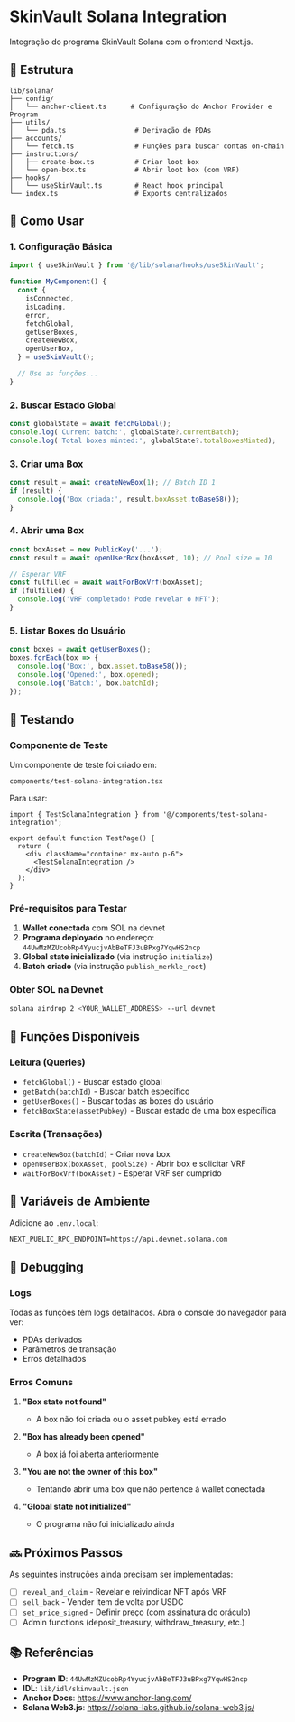 # SkinVault Solana Integration

Integração do programa SkinVault Solana com o frontend Next.js.

## 📁 Estrutura

```
lib/solana/
├── config/
│   └── anchor-client.ts      # Configuração do Anchor Provider e Program
├── utils/
│   └── pda.ts                 # Derivação de PDAs
├── accounts/
│   └── fetch.ts               # Funções para buscar contas on-chain
├── instructions/
│   ├── create-box.ts          # Criar loot box
│   └── open-box.ts            # Abrir loot box (com VRF)
├── hooks/
│   └── useSkinVault.ts        # React hook principal
└── index.ts                   # Exports centralizados
```

## 🚀 Como Usar

### 1. Configuração Básica

```typescript
import { useSkinVault } from '@/lib/solana/hooks/useSkinVault';

function MyComponent() {
  const {
    isConnected,
    isLoading,
    error,
    fetchGlobal,
    getUserBoxes,
    createNewBox,
    openUserBox,
  } = useSkinVault();

  // Use as funções...
}
```

### 2. Buscar Estado Global

```typescript
const globalState = await fetchGlobal();
console.log('Current batch:', globalState?.currentBatch);
console.log('Total boxes minted:', globalState?.totalBoxesMinted);
```

### 3. Criar uma Box

```typescript
const result = await createNewBox(1); // Batch ID 1
if (result) {
  console.log('Box criada:', result.boxAsset.toBase58());
}
```

### 4. Abrir uma Box

```typescript
const boxAsset = new PublicKey('...');
const result = await openUserBox(boxAsset, 10); // Pool size = 10

// Esperar VRF
const fulfilled = await waitForBoxVrf(boxAsset);
if (fulfilled) {
  console.log('VRF completado! Pode revelar o NFT');
}
```

### 5. Listar Boxes do Usuário

```typescript
const boxes = await getUserBoxes();
boxes.forEach(box => {
  console.log('Box:', box.asset.toBase58());
  console.log('Opened:', box.opened);
  console.log('Batch:', box.batchId);
});
```

## 🧪 Testando

### Componente de Teste

Um componente de teste foi criado em:
```
components/test-solana-integration.tsx
```

Para usar:

```tsx
import { TestSolanaIntegration } from '@/components/test-solana-integration';

export default function TestPage() {
  return (
    <div className="container mx-auto p-6">
      <TestSolanaIntegration />
    </div>
  );
}
```

### Pré-requisitos para Testar

1. **Wallet conectada** com SOL na devnet
2. **Programa deployado** no endereço: `44UwMzMZUcobRp4YyucjvAbBeTFJ3uBPxg7YqwHS2ncp`
3. **Global state inicializado** (via instrução `initialize`)
4. **Batch criado** (via instrução `publish_merkle_root`)

### Obter SOL na Devnet

```bash
solana airdrop 2 <YOUR_WALLET_ADDRESS> --url devnet
```

## 📝 Funções Disponíveis

### Leitura (Queries)

- `fetchGlobal()` - Buscar estado global
- `getBatch(batchId)` - Buscar batch específico
- `getUserBoxes()` - Buscar todas as boxes do usuário
- `fetchBoxState(assetPubkey)` - Buscar estado de uma box específica

### Escrita (Transações)

- `createNewBox(batchId)` - Criar nova box
- `openUserBox(boxAsset, poolSize)` - Abrir box e solicitar VRF
- `waitForBoxVrf(boxAsset)` - Esperar VRF ser cumprido

## 🔑 Variáveis de Ambiente

Adicione ao `.env.local`:

```env
NEXT_PUBLIC_RPC_ENDPOINT=https://api.devnet.solana.com
```

## 🐛 Debugging

### Logs

Todas as funções têm logs detalhados. Abra o console do navegador para ver:
- PDAs derivados
- Parâmetros de transação
- Erros detalhados

### Erros Comuns

1. **"Box state not found"**
   - A box não foi criada ou o asset pubkey está errado

2. **"Box has already been opened"**
   - A box já foi aberta anteriormente

3. **"You are not the owner of this box"**
   - Tentando abrir uma box que não pertence à wallet conectada

4. **"Global state not initialized"**
   - O programa não foi inicializado ainda

## 🔜 Próximos Passos

As seguintes instruções ainda precisam ser implementadas:

- [ ] `reveal_and_claim` - Revelar e reivindicar NFT após VRF
- [ ] `sell_back` - Vender item de volta por USDC
- [ ] `set_price_signed` - Definir preço (com assinatura do oráculo)
- [ ] Admin functions (deposit_treasury, withdraw_treasury, etc.)

## 📚 Referências

- **Program ID**: `44UwMzMZUcobRp4YyucjvAbBeTFJ3uBPxg7YqwHS2ncp`
- **IDL**: `lib/idl/skinvault.json`
- **Anchor Docs**: https://www.anchor-lang.com/
- **Solana Web3.js**: https://solana-labs.github.io/solana-web3.js/
